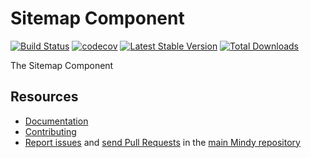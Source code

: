 # Sitemap Component

[![Build Status](https://travis-ci.org/MindyPHP/Sitemap.svg?branch=master)](https://travis-ci.org/MindyPHP/Sitemap)
[![codecov](https://codecov.io/gh/MindyPHP/Sitemap/branch/master/graph/badge.svg)](https://codecov.io/gh/MindyPHP/Sitemap)
[![Latest Stable Version](https://poser.pugx.org/mindy/sitemap/v/stable.svg)](https://packagist.org/packages/mindy/sitemap)
[![Total Downloads](https://poser.pugx.org/mindy/sitemap/downloads.svg)](https://packagist.org/packages/mindy/sitemap)

The Sitemap Component

Resources
---------

  * [Documentation](https://mindy-cms.com/doc/current/components/sitemap/index.html)
  * [Contributing](https://mindy-cms.com/doc/current/contributing/index.html)
  * [Report issues](https://github.com/MindyPHP/mindy/issues) and
    [send Pull Requests](https://github.com/MindyPHP/mindy/pulls)
    in the [main Mindy repository](https://github.com/MindyPHP/mindy)
